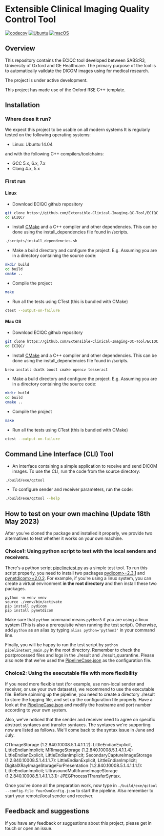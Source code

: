 # Extensible Clinical Imaging Quality Control Tool

[![codecov](https://codecov.io/gh/Extensible-Clinical-Imaging-QC-Tool/ECIQC/branch/main/graph/badge.svg?token=KUDHVB07FW)](https://codecov.io/gh/Extensible-Clinical-Imaging-QC-Tool/ECIQC)
[![Ubuntu](https://github.com/Extensible-Clinical-Imaging-QC-Tool/ECIQC/actions/workflows/Unittests_Ubuntu.yml/badge.svg)](https://github.com/Extensible-Clinical-Imaging-QC-Tool/ECIQC/actions/workflows/Unittests_Ubuntu.yml)
[![macOS](https://github.com/Extensible-Clinical-Imaging-QC-Tool/ECIQC/actions/workflows/Unittests_macOS.yml/badge.svg)](https://github.com/Extensible-Clinical-Imaging-QC-Tool/ECIQC/actions/workflows/Unittests_macOS.yml)

## Overview

This repository contains the ECIQC tool developed between SABS:R3, University of Oxford and GE Healthcare. The primary purpose of the tool is to automatically vaildate the DICOM images using for medical research.

The project is under active development.

This project has made use of the Oxford RSE C++ template.

## Installation

### Where does it run?

We expect this project to be usable on all modern systems
It is regularly tested on the following operating systems:

- Linux: Ubuntu 14.04

and with the following C++ compilers/toolchains:

- GCC 5.x, 6.x, 7.x
- Clang 4.x, 5.x

### First run

#### Linux

- Download ECIQC github repository

```bash
git clone https://github.com/Extensible-Clinical-Imaging-QC-Tool/ECIQC.git
cd ECIQC/
```

- Install [CMake](https://cmake.org/download/) and a C++ compiler and other dependencies.
  This can be done using the install_dependencies file found in /scripts.

```bash
./scripts/install_dependencies.sh
```

- Make a build directory and configure the project. E.g. Assuming you are in a
  directory containing the source code:

```bash
mkdir build
cd build
cmake ..
```

- Compile the project

```bash
make
```

- Run all the tests using CTest (this is bundled with CMake)

```bash
ctest --output-on-failure
```

#### Mac OS 

- Download ECIQC github repository

```bash
git clone https://github.com/Extensible-Clinical-Imaging-QC-Tool/ECIQC.git
cd ECIQC/
```

- Install [CMake](https://cmake.org/download/) and a C++ compiler and other dependencies.
  This can be done using the install_dependencies file found in /scripts.

```bash
brew install dcmtk boost cmake opencv tesseract
```

- Make a build directory and configure the project. E.g. Assuming you are in a
  directory containing the source code:

```bash
mkdir build
cd build
cmake ..
```

- Compile the project

```bash
make
```

- Run all the tests using CTest (this is bundled with CMake)

```bash
ctest --output-on-failure
```


## Command Line Interface (CLI) Tool 
- An interface containing a simple application to receive and send DICOM images. To use the CLI, run the code from the source directory:

```bash
./build/exe/qctool
```
- To configure sender and receiver parameters, run the code:

```bash
./build/exe/qctool --help
```

## How to test on your own machine (Update 18th May 2023)
After you've cloned the package and installed it properly, we provide two alternatives to test whether it works on your own machine.

### Choice1: Using python script to test with the local senders and receivers.
There's a python script [pipelinetest.py](pipelinetest_main.py) as a simple test tool. To run this script properly, you need to install two packages [pydicom>=2.3.1](https://pydicom.github.io) and [pynetdicom>=2.0.2](https://pydicom.github.io/pynetdicom/stable/). For example, if you're using a linux system, you can create a virtual environment **in the root directory** and then install these two packages.

```
python -m venv venv
source ./venv/bin/activate
pip install pydicom
pip install pynetdicom
```
Make sure that `python` command means `python3` if you are using a linux system (This is also a prerequisite when running the test script). Otherwise, add `python` as an alias by typing `alias python='python3'` in your command line.

Finally, you will be happy to run the test script by `python pipelinetest_main.py` in the root directory. Remember to check the postprocessed files and logs in the ./result and ./result_quarantine. Please also note that we've used the [PipelineCase.json](schema/PipelineCase.json) as the configuration file.

### Choice2: Using the executable file with more flexibility
If you need more flexible test (for example, use non-local sender and receiver, or use your own datasets), we recommend to use the executable file. Before spinning up the pipeline, you need to create a directory ./result to store the logging file, and set up the configuration file properly. Have a look at the [PipelineCase.json](schema/PipelineCase.json) and modify the hostname and port number according to your own system.

Also, we've noticed that the sender and receiver need to agree on specific abstract syntaxes and transfer syntaxes. The syntaxes we're supporting now are listed as follows. We'll come back to the syntax issue in June and July.

CTImageStorage (1.2.840.10008.5.1.4.1.1.2): LittleEndianExplicit, LittleEndianImplicit;
MRImageStorage (1.2.840.10008.5.1.4.1.1.4): LittleEndianExplicit, LittleEndianImplicit;
SecondaryCaptureImageStorage (1.2.840.10008.5.1.4.1.1.7): LittleEndianExplicit, LittleEndianImplicit;
DigitalXRayImageStorageForPresentation (1.2.840.10008.5.1.4.1.1.1.1): LittleEndianImplicit;
UltrasoundMultiframeImageStorage (1.2.840.10008.5.1.4.1.1.3.1): JPEGProcess1TransferSyntax.

Once you've done all the preparation work, now type in `./build/exe/qctool --config-file YourOwnConfig.json` to start the pipeline. Also remember to start your remote/local sender and receiver.

## Feedback and suggestions

If you have any feedback or suggestions about this project, please get in touch or open an issue.
